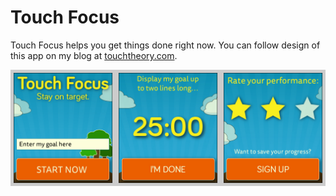 Touch Focus
===========

Touch Focus helps you get things done right now. You can follow design of this app on my blog at <a href="http://touchtheory.com">touchtheory.com</a>.

![Touch Focus Screenshot](http://github.com/adobbs/touch-focus/raw/master/img/focus25.jpg "Latest Screenshot")